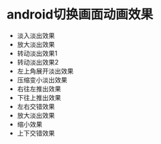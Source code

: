 # android切换画面动画效果 #

* 淡入淡出效果
* 放大淡出效果
* 转动淡出效果1
* 转动淡出效果2
* 左上角展开淡出效果
* 压缩变小淡出效果
* 右往左推出效果
* 下往上推出效果
* 左右交错效果
* 放大淡出效果
* 缩小效果
* 上下交错效果